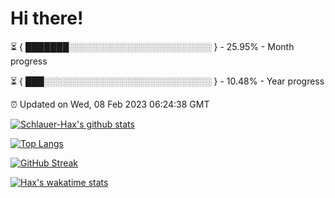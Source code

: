 # Hi there!

⏳ { ███████░░░░░░░░░░░░░░░░░░░░░░░ } - 25.95% - Month progress

⏳ { ███░░░░░░░░░░░░░░░░░░░░░░░░░░░ } - 10.48% - Year progress

⏰ Updated on Wed, 08 Feb 2023 06:24:38 GMT


[![Schlauer-Hax's github stats](https://github-readme-stats.vercel.app/api?username=Schlauer-Hax&show_icons=true&theme=dark&count_private=true)](https://github.com/Schlauer-Hax)


[![Top Langs](https://github-readme-stats.vercel.app/api/top-langs/?username=Schlauer-Hax&layout=compact&theme=dark)](https://github.com/Schlauer-Hax?tab=repositories)

[![GitHub Streak](https://streak-stats.demolab.com?user=Schlauer-Hax&theme=dark)](https://git.io/streak-stats)

[![Hax's wakatime stats](https://github-readme-stats.vercel.app/api/wakatime?username=Hax&theme=dark)](https://wakatime.com/@Hax)

